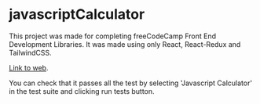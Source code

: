# javascriptCalculator
This project was made for completing freeCodeCamp Front End Development Libraries. It was made using only React, React-Redux and TailwindCSS.

[Link to web](https://matiastk.github.io/javascriptCalculator).

You can check that it passes all the test by selecting 'Javascript Calculator' in the test suite and clicking run tests button.
